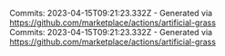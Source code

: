 Commits: 2023-04-15T09:21:23.332Z - Generated via https://github.com/marketplace/actions/artificial-grass
<br>
Commits: 2023-04-15T09:21:23.332Z - Generated via https://github.com/marketplace/actions/artificial-grass
<br>
